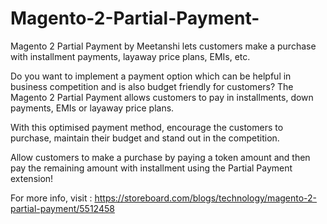 # Magento-2-Partial-Payment-
Magento 2 Partial Payment by Meetanshi lets customers make a purchase with installment payments, layaway price plans, EMIs, etc.   

Do you want to implement a payment option which can be helpful in business competition and is also budget friendly for customers? The Magento 2 Partial Payment allows customers to pay in installments, down payments, EMIs or layaway price plans.   

With this optimised payment method, encourage the customers to purchase, maintain their budget and stand out in the competition.   

Allow customers to make a purchase by paying a token amount and then pay the remaining amount with installment using the Partial Payment extension!  

For more info, visit : https://storeboard.com/blogs/technology/magento-2-partial-payment/5512458
